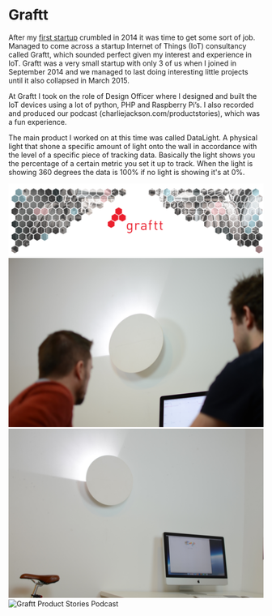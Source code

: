 # Graftt

After my [first startup](https://medium.com/projects-by-charlie-jackson/nine-studios-my-tech-startup-9cb36234e17f) crumbled in 2014 it was time to get some sort of job. Managed to come across a startup Internet of Things (IoT) consultancy called Graftt, which sounded perfect given my interest and experience in IoT. Graftt was a very small startup with only 3 of us when I joined in September 2014 and we managed to last doing interesting little projects until it also collapsed in March 2015.

At Graftt I took on the role of Design Officer where I designed and built the IoT devices using a lot of python, PHP and Raspberry Pi’s. I also recorded and produced our podcast (charliejackson.com/productstories), which was a fun experience.

The main product I worked on at this time was called DataLight. A physical light that shone a specific amount of light onto the wall in accordance with the level of a specific piece of tracking data. Basically the light shows you the percentage of a certain metric you set it up to track. When the light is showing 360 degrees the data is 100% if no light is showing it's at 0%.

![Graftt Logo](../assets/graftt-001.png)
![Graftt DataLight 001](../assets/graftt-002.JPG)
![Graftt DataLight 002](../assets/graftt-003.JPG)
![Graftt Product Stories Podcast](../assets/graftt-004.JPG)
